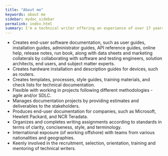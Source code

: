 ```yaml
---
title: "About me"
keywords: about me
sidebar: mydoc_sidebar
permalink: index.html
summary: I'm a technical writer offering an experience of over 17 years in the IT industry with writing documentation for domains ranging from telecom, robotic process automation (RPA), ATM/POS transactions management, ERP, CRM, enterprise mobile applications, guest facing technologies, and embedded systems. Companies I have written documentation for include blue chip companies, such as Microsoft, HP, Teradata, and NCR.
---
```


* Creates end-user software documentation, such as user guides, installation guides, administrator guides, API reference guides, online help, release notes, run book, along with data sheets and marketing collaterals by collaborating with software and testing engineers, solution architects, end users, and subject matter experts.
* Creates hardware installation and description guides for devices, such as routers.
* Creates templates, processes, style guides, training materials, and check lists for technical documentation.
* Flexible with working in projects following different methodologies - agile and/or SDLC.
* Manages documentation projects by providing estimates and deliverables to the stakeholders.
* Produces end-user documentation for companies, such as Microsoft, Hewlett Packard, and NCR Teradata.
* Organizes and completes writing assignments according to standards in terms of clarity, conciseness, style, and terminology.
* International exposure (of working offshore) with teams from various nationalities and geographies.
* Keenly involved in the recruitment, selection, orientation, training and mentoring of technical writers.

